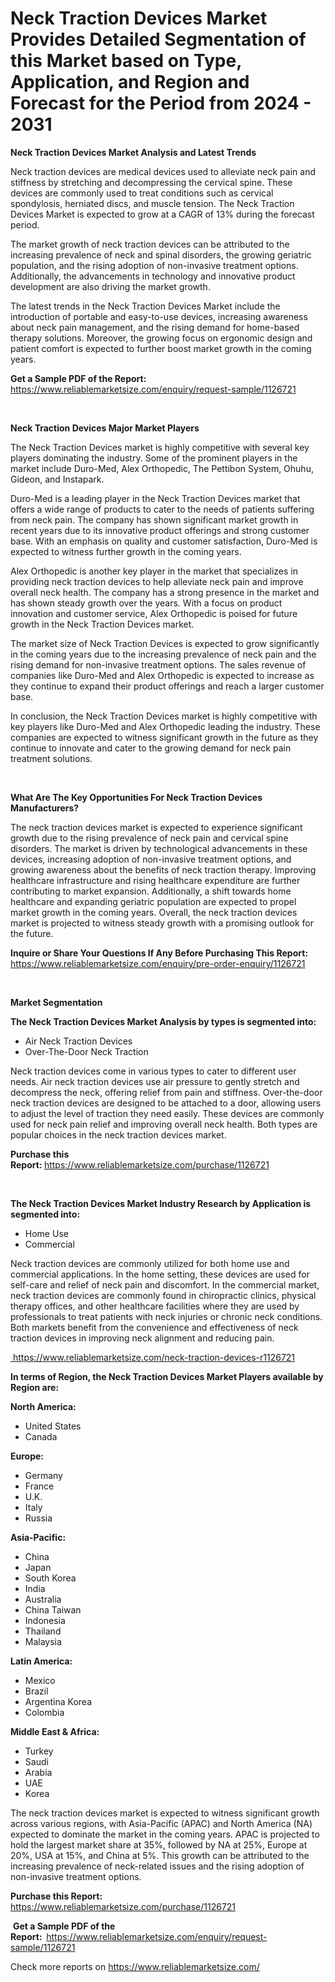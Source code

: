 <p><h1>Neck Traction Devices Market Provides Detailed Segmentation of this Market based on Type, Application, and Region and Forecast for the Period from 2024 - 2031</h1></p><p><strong>Neck Traction Devices Market Analysis and Latest Trends</strong></p>
<p><p>Neck traction devices are medical devices used to alleviate neck pain and stiffness by stretching and decompressing the cervical spine. These devices are commonly used to treat conditions such as cervical spondylosis, herniated discs, and muscle tension. The Neck Traction Devices Market is expected to grow at a CAGR of 13% during the forecast period.</p><p>The market growth of neck traction devices can be attributed to the increasing prevalence of neck and spinal disorders, the growing geriatric population, and the rising adoption of non-invasive treatment options. Additionally, the advancements in technology and innovative product development are also driving the market growth.</p><p>The latest trends in the Neck Traction Devices Market include the introduction of portable and easy-to-use devices, increasing awareness about neck pain management, and the rising demand for home-based therapy solutions. Moreover, the growing focus on ergonomic design and patient comfort is expected to further boost market growth in the coming years.</p></p>
<p><strong>Get a Sample PDF of the Report:&nbsp;</strong> <a href="https://www.reliablemarketsize.com/enquiry/request-sample/1126721">https://www.reliablemarketsize.com/enquiry/request-sample/1126721</a></p>
<p>&nbsp;</p>
<p><strong>Neck Traction Devices Major Market Players</strong></p>
<p><p>The Neck Traction Devices market is highly competitive with several key players dominating the industry. Some of the prominent players in the market include Duro-Med, Alex Orthopedic, The Pettibon System, Ohuhu, Gideon, and Instapark.</p><p>Duro-Med is a leading player in the Neck Traction Devices market that offers a wide range of products to cater to the needs of patients suffering from neck pain. The company has shown significant market growth in recent years due to its innovative product offerings and strong customer base. With an emphasis on quality and customer satisfaction, Duro-Med is expected to witness further growth in the coming years.</p><p>Alex Orthopedic is another key player in the market that specializes in providing neck traction devices to help alleviate neck pain and improve overall neck health. The company has a strong presence in the market and has shown steady growth over the years. With a focus on product innovation and customer service, Alex Orthopedic is poised for future growth in the Neck Traction Devices market.</p><p>The market size of Neck Traction Devices is expected to grow significantly in the coming years due to the increasing prevalence of neck pain and the rising demand for non-invasive treatment options. The sales revenue of companies like Duro-Med and Alex Orthopedic is expected to increase as they continue to expand their product offerings and reach a larger customer base.</p><p>In conclusion, the Neck Traction Devices market is highly competitive with key players like Duro-Med and Alex Orthopedic leading the industry. These companies are expected to witness significant growth in the future as they continue to innovate and cater to the growing demand for neck pain treatment solutions.</p></p>
<p>&nbsp;</p>
<p><strong>What Are The Key Opportunities For Neck Traction Devices Manufacturers?</strong></p>
<p><p>The neck traction devices market is expected to experience significant growth due to the rising prevalence of neck pain and cervical spine disorders. The market is driven by technological advancements in these devices, increasing adoption of non-invasive treatment options, and growing awareness about the benefits of neck traction therapy. Improving healthcare infrastructure and rising healthcare expenditure are further contributing to market expansion. Additionally, a shift towards home healthcare and expanding geriatric population are expected to propel market growth in the coming years. Overall, the neck traction devices market is projected to witness steady growth with a promising outlook for the future.</p></p>
<p><strong>Inquire or Share Your Questions If Any Before Purchasing This Report:</strong> <a href="https://www.reliablemarketsize.com/enquiry/pre-order-enquiry/1126721">https://www.reliablemarketsize.com/enquiry/pre-order-enquiry/1126721</a></p>
<p>&nbsp;</p>
<p><strong>Market Segmentation</strong></p>
<p><strong>The Neck Traction Devices Market Analysis by types is segmented into:</strong></p>
<p><ul><li>Air Neck Traction Devices</li><li>Over-The-Door Neck Traction</li></ul></p>
<p><p>Neck traction devices come in various types to cater to different user needs. Air neck traction devices use air pressure to gently stretch and decompress the neck, offering relief from pain and stiffness. Over-the-door neck traction devices are designed to be attached to a door, allowing users to adjust the level of traction they need easily. These devices are commonly used for neck pain relief and improving overall neck health. Both types are popular choices in the neck traction devices market.</p></p>
<p><strong>Purchase this Report:&nbsp;</strong><a href="https://www.reliablemarketsize.com/purchase/1126721">https://www.reliablemarketsize.com/purchase/1126721</a></p>
<p>&nbsp;</p>
<p><strong>The Neck Traction Devices Market Industry Research by Application is segmented into:</strong></p>
<p><ul><li>Home Use</li><li>Commercial</li></ul></p>
<p><p>Neck traction devices are commonly utilized for both home use and commercial applications. In the home setting, these devices are used for self-care and relief of neck pain and discomfort. In the commercial market, neck traction devices are commonly found in chiropractic clinics, physical therapy offices, and other healthcare facilities where they are used by professionals to treat patients with neck injuries or chronic neck conditions. Both markets benefit from the convenience and effectiveness of neck traction devices in improving neck alignment and reducing pain.</p></p>
<p><a href="https://www.reliablemarketsize.com/neck-traction-devices-r1126721">&nbsp;https://www.reliablemarketsize.com/neck-traction-devices-r1126721</a></p>
<p><strong>In terms of Region, the Neck Traction Devices Market Players available by Region are:</strong></p>
<p>
    <p> <strong> North America: </strong>
        <ul>
            <li>United States</li>
            <li>Canada</li>
        </ul>
        </p> 
    <p> <strong> Europe: </strong>
        <ul>
            <li>Germany</li>
            <li>France</li>
            <li>U.K.</li>
            <li>Italy</li>
            <li>Russia</li>
        </ul>
        </p> 
    <p> <strong> Asia-Pacific: </strong>
        <ul>
            <li>China</li>
            <li>Japan</li>
            <li>South Korea</li>
            <li>India</li>
            <li>Australia</li>
            <li>China Taiwan</li>
            <li>Indonesia</li>
            <li>Thailand</li>
            <li>Malaysia</li>
        </ul>
        </p> 
    <p> <strong> Latin America: </strong>
        <ul>
            <li>Mexico</li>
            <li>Brazil</li>
            <li>Argentina Korea</li>
            <li>Colombia</li>
        </ul>
        </p> 
    <p> <strong> Middle East & Africa: </strong>
        <ul>
            <li>Turkey</li>
            <li>Saudi</li>
            <li>Arabia</li>
            <li>UAE</li>
            <li>Korea</li>
        </ul>
    </p>
    </p>
<p><p>The neck traction devices market is expected to witness significant growth across various regions, with Asia-Pacific (APAC) and North America (NA) expected to dominate the market in the coming years. APAC is projected to hold the largest market share at 35%, followed by NA at 25%, Europe at 20%, USA at 15%, and China at 5%. This growth can be attributed to the increasing prevalence of neck-related issues and the rising adoption of non-invasive treatment options.</p></p>
<p><strong>Purchase this Report: </strong><a href="https://www.reliablemarketsize.com/purchase/1126721">https://www.reliablemarketsize.com/purchase/1126721</a></p>
<p>&nbsp;<strong>Get a Sample PDF of the Report:&nbsp;&nbsp;</strong><a href="https://www.reliablemarketsize.com/enquiry/request-sample/1126721">https://www.reliablemarketsize.com/enquiry/request-sample/1126721</a></p>
<p><strong></strong></p>
<p>Check more reports on <a href="https://www.reliablemarketsize.com/">https://www.reliablemarketsize.com/</a></p>